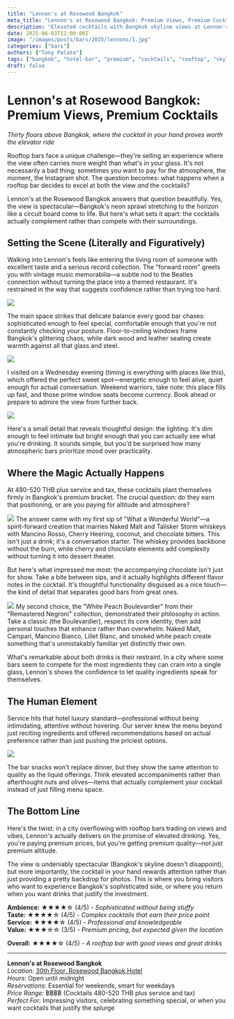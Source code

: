 ```yaml
---
title: "Lennon's at Rosewood Bangkok"
meta_title: "Lennon's at Rosewood Bangkok: Premium Views, Premium Cocktails"
description: "Elevated cocktails with Bangkok skyline views at Lennon's rooftop bar"
date: 2025-06-03T12:00:00Z
image: "/images/posts/bars/2025/lennons/1.jpg"
categories: ["bars"]
authors: ["Tony Palate"]
tags: ["bangkok", "hotel-bar", "premium", "cocktails", "rooftop", "skyline-views"]
draft: false
---
```


# Lennon's at Rosewood Bangkok: Premium Views, Premium Cocktails 

*Thirty floors above Bangkok, where the cocktail in your hand proves worth the elevator ride*

Rooftop bars face a unique challenge—they're selling an experience where the view often carries more weight than what's in your glass. It's not necessarily a bad thing; sometimes you want to pay for the atmosphere, the moment, the Instagram shot. The question becomes: what happens when a rooftop bar decides to excel at both the view *and* the cocktails?

Lennon's at the Rosewood Bangkok answers that question beautifully. Yes, the view is spectacular—Bangkok's neon sprawl stretching to the horizon like a circuit board come to life. But here's what sets it apart: the cocktails actually complement rather than compete with their surroundings.

## Setting the Scene (Literally and Figuratively)

Walking into Lennon's feels like entering the living room of someone with excellent taste and a serious record collection. The "forward room" greets you with vintage music memorabilia—a subtle nod to the Beatles connection without turning the place into a themed restaurant. It's restrained in the way that suggests confidence rather than trying too hard.

![](/images/posts/bars/2025/lennons/4.jpg)

The main space strikes that delicate balance every good bar chases: sophisticated enough to feel special, comfortable enough that you're not constantly checking your posture. Floor-to-ceiling windows frame Bangkok's glittering chaos, while dark wood and leather seating create warmth against all that glass and steel.

![](/images/posts/bars/2025/lennons/6.jpg)

I visited on a Wednesday evening (timing is everything with places like this), which offered the perfect sweet spot—energetic enough to feel alive, quiet enough for actual conversation. Weekend warriors, take note: this place fills up fast, and those prime window seats become currency. Book ahead or prepare to admire the view from further back.

![](/images/posts/bars/2025/lennons/5.jpg)

Here's a small detail that reveals thoughtful design: the lighting. It's dim enough to feel intimate but bright enough that you can actually see what you're drinking. It sounds simple, but you'd be surprised how many atmospheric bars prioritize mood over practicality.

## Where the Magic Actually Happens

At 480-520 THB plus service and tax, these cocktails plant themselves firmly in Bangkok's premium bracket. The crucial question: do they earn that positioning, or are you paying for altitude and atmosphere?

![](/images/posts/bars/2025/lennons/2.jpg)
The answer came with my first sip of "What a Wonderful World"—a spirit-forward creation that marries Naked Malt and Talisker Storm whiskeys with Mancino Rosso, Cherry Heering, coconut, and chocolate bitters. This isn't just a drink; it's a conversation starter. The whiskey provides backbone without the burn, while cherry and chocolate elements add complexity without turning it into dessert theater.

But here's what impressed me most: the accompanying chocolate isn't just for show. Take a bite between sips, and it actually highlights different flavor notes in the cocktail. It's thoughtful functionality disguised as a nice touch—the kind of detail that separates good bars from great ones.

![](/images/posts/bars/2025/lennons/3.jpg)
My second choice, the "White Peach Boulevardier" from their "Remastered Negroni" collection, demonstrated their philosophy in action. Take a classic (the Boulevardier), respect its core identity, then add personal touches that enhance rather than overwhelm. Naked Malt, Campari, Mancino Bianco, Lillet Blanc, and smoked white peach create something that's unmistakably familiar yet distinctly their own.

What's remarkable about both drinks is their restraint. In a city where some bars seem to compete for the most ingredients they can cram into a single glass, Lennon's shows the confidence to let quality ingredients speak for themselves.

## The Human Element

Service hits that hotel luxury standard—professional without being intimidating, attentive without hovering. Our server knew the menu beyond just reciting ingredients and offered recommendations based on actual preference rather than just pushing the priciest options.

![](/images/posts/bars/2025/lennons/7.jpg)

The bar snacks won't replace dinner, but they show the same attention to quality as the liquid offerings. Think elevated accompaniments rather than afterthought nuts and olives—items that actually complement your cocktail instead of just filling menu space.

## The Bottom Line

Here's the twist: in a city overflowing with rooftop bars trading on views and vibes, Lennon's actually delivers on the promise of elevated drinking. Yes, you're paying premium prices, but you're getting premium quality—not just premium altitude.

The view is undeniably spectacular (Bangkok's skyline doesn't disappoint), but more importantly, the cocktail in your hand rewards attention rather than just providing a pretty backdrop for photos. This is where you bring visitors who want to experience Bangkok's sophisticated side, or where you return when you want drinks that justify the investment.

**Ambience:** ★★★★☆ (4/5) - *Sophisticated without being stuffy*  
**Taste:** ★★★★☆ (4/5) - *Complex cocktails that earn their price point*  
**Service:** ★★★★☆ (4/5) - *Professional and knowledgeable*  
**Value:** ★★★☆☆ (3/5) - *Premium pricing, but expected given the location*

**Overall:** ★★★★☆ (4/5) - *A rooftop bar with good views and great drinks*

---

**Lennon's at Rosewood Bangkok**  
*Location:* [30th Floor, Rosewood Bangkok Hotel](https://maps.app.goo.gl/9FwJzj4yMpE3U9vL6)  
*Hours:* Open until midnight  
*Reservations:* Essential for weekends, smart for weekdays  
*Price Range:* ฿฿฿฿ (Cocktails 480-520 THB plus service and tax)  
*Perfect For:* Impressing visitors, celebrating something special, or when you want cocktails that justify the splurge 
